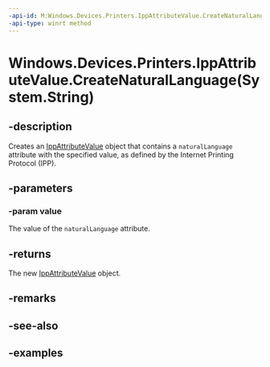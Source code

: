 ```yaml
---
-api-id: M:Windows.Devices.Printers.IppAttributeValue.CreateNaturalLanguage(System.String)
-api-type: winrt method
---
```


# Windows.Devices.Printers.IppAttributeValue.CreateNaturalLanguage(System.String)

<!--
public static Windows.Devices.Printers.IppAttributeValue CreateNaturalLanguage (string value);
-->


## -description

Creates an [IppAttributeValue](ippattributevalue.md) object that contains a `naturalLanguage` attribute with the specified value, as defined by the Internet Printing Protocol (IPP).

## -parameters

### -param value

The value of the `naturalLanguage` attribute.

## -returns

The new [IppAttributeValue](ippattributevalue.md) object.

## -remarks

## -see-also

## -examples


